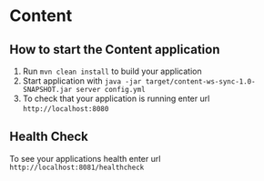 # Content

How to start the Content application
---

1. Run `mvn clean install` to build your application
1. Start application with `java -jar target/content-ws-sync-1.0-SNAPSHOT.jar server config.yml`
1. To check that your application is running enter url `http://localhost:8080`

Health Check
---

To see your applications health enter url `http://localhost:8081/healthcheck`
